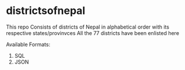 # districtsofnepal

This repo Consists of districts of Nepal in alphabetical order with its respective states/provinvces
All the 77 districts have been enlisted here

Available Formats:
1) SQL
2) JSON
